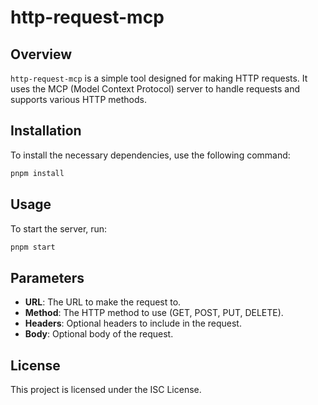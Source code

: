 # http-request-mcp

## Overview

`http-request-mcp` is a simple tool designed for making HTTP requests. It uses the MCP (Model Context Protocol) server to handle requests and supports various HTTP methods.

## Installation

To install the necessary dependencies, use the following command:

```bash
pnpm install
```

## Usage

To start the server, run:

```bash
pnpm start
```

## Parameters

- **URL**: The URL to make the request to.
- **Method**: The HTTP method to use (GET, POST, PUT, DELETE).
- **Headers**: Optional headers to include in the request.
- **Body**: Optional body of the request.

## License

This project is licensed under the ISC License.
